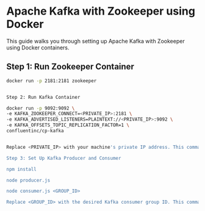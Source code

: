 # Apache Kafka with Zookeeper using Docker

This guide walks you through setting up Apache Kafka with Zookeeper using Docker containers.

## Step 1: Run Zookeeper Container

```bash
docker run -p 2181:2181 zookeeper


Step 2: Run Kafka Container

docker run -p 9092:9092 \
-e KAFKA_ZOOKEEPER_CONNECT=<PRIVATE_IP>:2181 \
-e KAFKA_ADVERTISED_LISTENERS=PLAINTEXT://<PRIVATE_IP>:9092 \
-e KAFKA_OFFSETS_TOPIC_REPLICATION_FACTOR=1 \
confluentinc/cp-kafka


Replace <PRIVATE_IP> with your machine's private IP address. This command starts a Kafka container and connects it to the Zookeeper container.

Step 3: Set Up Kafka Producer and Consumer

npm install

node producer.js

node consumer.js <GROUP_ID>

Replace <GROUP_ID> with the desired Kafka consumer group ID. This command starts the Kafka consumer to receive messages from the Kafka topic.